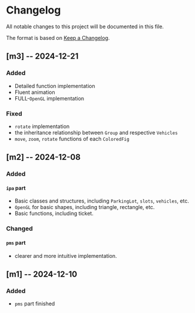 # Changelog

All notable changes to this project will be documented in this file.

The format is based on [Keep a Changelog](https://keepachangelog.com/en/1.0.0/).

## [m3] -- 2024-12-21

### Added

- Detailed function implementation
- Fluent animation
- FULL-`OpenGL` implementation

### Fixed

- `rotate` implementation
- the inheritance relationship between `Group` and respective `Vehicles`
- `move`, `zoom`, `rotate` functions of each `ColoredFig`

## [m2] -- 2024-12-08

### Added

#### `ipa` part

- Basic classes and structures, including `ParkingLot`, `slots`, `vehicles`, etc. 
- `OpenGL` for basic shapes, including triangle, rectangle, etc.
- Basic functions, including ticket.

### Changed

#### `pms` part
- clearer and more intuitive implementation.


## [m1] -- 2024-12-10

### Added

- `pms` part finished